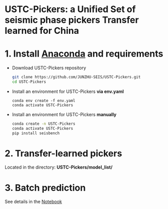 # USTC-Pickers: a Unified Set of seismic phase pickers Transfer learned for China

# 1. Install [Anaconda](https://www.anaconda.com/) and requirements

* Download USTC-Pickers repository

  ```bash
  git clone https://github.com/JUNZHU-SEIS/USTC-Pickers.git
  cd USTC-Pickers
  ```

* Install an environment for USTC-Pickers **via env.yaml**

  ```
  conda env create -f env.yaml
  conda activate USTC-Pickers
  ```
  
* Install an environment for USTC-Pickers **manually**

  ```bash
  conda create -n USTC-Pickers
  conda activate USTC-Pickers
  pip install seisbench
  ```
  

# 2. Transfer-learned pickers

Located in the directory: **USTC-Pickers/model_list/**

# 3. Batch prediction

See details in the [Notebook](https://github.com/JUNZHU-SEIS/USTC-Pickers/blob/main/demo/Demo_Predict.ipynb)
